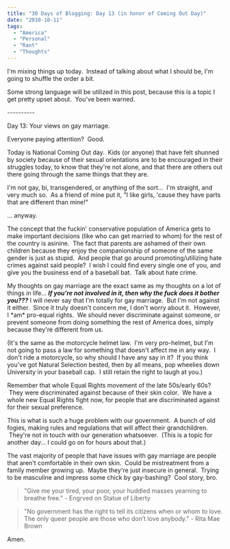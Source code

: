 ```yaml
---
title: "30 Days of Blogging: Day 13 (in honor of Coming Out Day)"
date: "2010-10-11"
tags:
  - "America"
  - "Personal"
  - "Rant"
  - "Thoughts"
---
```


I'm mixing things up today.  Instead of talking about what I should be, I'm going to shuffle the order a bit.

Some strong language will be utilized in this post, because this is a topic I get pretty upset about.  You've been warned.

\----------

Day 13: Your views on gay marriage.

Everyone paying attention?  Good.

Today is National Coming Out day.  Kids (or anyone) that have felt shunned by society because of their sexual orientations are to be encouraged in their struggles today, to know that they're not alone, and that there are others out there going through the same things that they are.

I'm not gay, bi, transgendered, or anything of the sort...  I'm straight, and very much so.  As a friend of mine put it, "I like girls, 'cause they have parts that are different than mine!"

... anyway.

The concept that the fuckin' conservative population of America gets to make important decisions (like who can get married to whom) for the rest of the country is asinine.  The fact that parents are ashamed of their own children because they enjoy the companionship of someone of the same gender is just as stupid.  And people that go around promoting/utilizing hate crimes against said people?  I wish I could find every single one of you, and give you the business end of a baseball bat.  Talk about hate crime.

My thoughts on gay marriage are the exact same as my thoughts on a lot of things in life... _**If you're not involved in it, then why the fuck does it bother you???**_ I will never say that I'm totally for gay marriage.  But I'm not against it either.  Since it truly doesn't concern me, I don't worry about it.  However, I \*am\* pro-equal rights.  We should never discriminate against someone, or prevent someone from doing something the rest of America does, simply because they're different from us.

(It's the same as the motorcycle helmet law.  I'm very pro-helmet, but I'm not going to pass a law for something that doesn't affect me in any way.  I don't ride a motorcycle, so why should I have any say in it?  If you think you've got Natural Selection bested, then by all means, pop wheelies down University in your baseball cap.  I still retain the right to laugh at you.)

Remember that whole Equal Rights movement of the late 50s/early 60s?  They were discriminated against because of their skin color.  We have a whole new Equal Rights fight now, for people that are discriminated against for their sexual preference.

This is what is such a huge problem with our government.  A bunch of old fogies, making rules and regulations that will affect their grandchildren.  They're not in touch with our generation whatsoever.  (This is a topic for another day... I could go on for hours about that.)

The vast majority of people that have issues with gay marriage are people that aren't comfortable in their own skin.  Could be mistreatment from a family member growing up.  Maybe they're just insecure in general.  Trying to be masculine and impress some chick by gay-bashing?  Cool story, bro.

> "Give me your tired, your poor, your huddled masses yearning to breathe free." - Engrved on Statue of Liberty

> "No government has the right to tell its citizens when or whom to love. The only queer people are those who don’t love anybody." - Rita Mae Brown

Amen.
